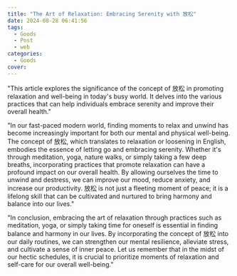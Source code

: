 ```yaml
---
title: "The Art of Relaxation: Embracing Serenity with 放松"
date: 2024-08-28 06:41:56
tags:
  - Goods
  - Post
  - web
categories:
  - Goods
cover: 
---
```


"This article explores the significance of the concept of 放松 in promoting relaxation and well-being in today's busy world. It delves into the various practices that can help individuals embrace serenity and improve their overall health."

"In our fast-paced modern world, finding moments to relax and unwind has become increasingly important for both our mental and physical well-being. The concept of 放松, which translates to relaxation or loosening in English, embodies the essence of letting go and embracing serenity. Whether it's through meditation, yoga, nature walks, or simply taking a few deep breaths, incorporating practices that promote relaxation can have a profound impact on our overall health. By allowing ourselves the time to unwind and destress, we can improve our mood, reduce anxiety, and increase our productivity. 放松 is not just a fleeting moment of peace; it is a lifelong skill that can be cultivated and nurtured to bring harmony and balance into our lives."

"In conclusion, embracing the art of relaxation through practices such as meditation, yoga, or simply taking time for oneself is essential in finding balance and harmony in our lives. By incorporating the concept of 放松 into our daily routines, we can strengthen our mental resilience, alleviate stress, and cultivate a sense of inner peace. Let us remember that in the midst of our hectic schedules, it is crucial to prioritize moments of relaxation and self-care for our overall well-being."

